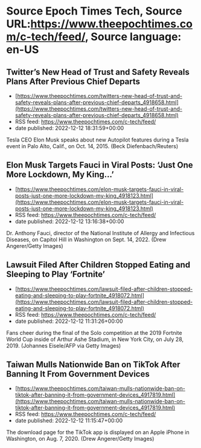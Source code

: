 # Source Epoch Times Tech, Source URL:https://www.theepochtimes.com/c-tech/feed/, Source language: en-US

## Twitter’s New Head of Trust and Safety Reveals Plans After Previous Chief Departs
 - [https://www.theepochtimes.com/twitters-new-head-of-trust-and-safety-reveals-plans-after-previous-chief-departs_4918658.html](https://www.theepochtimes.com/twitters-new-head-of-trust-and-safety-reveals-plans-after-previous-chief-departs_4918658.html)
 - RSS feed: https://www.theepochtimes.com/c-tech/feed/
 - date published: 2022-12-12 18:31:59+00:00

Tesla CEO Elon Musk speaks about new Autopilot features during a Tesla event in Palo Alto, Calif., on Oct. 14, 2015. (Beck Diefenbach/Reuters)

## Elon Musk Targets Fauci in Viral Posts: ‘Just One More Lockdown, My King…’
 - [https://www.theepochtimes.com/elon-musk-targets-fauci-in-viral-posts-just-one-more-lockdown-my-king_4918123.html](https://www.theepochtimes.com/elon-musk-targets-fauci-in-viral-posts-just-one-more-lockdown-my-king_4918123.html)
 - RSS feed: https://www.theepochtimes.com/c-tech/feed/
 - date published: 2022-12-12 13:16:38+00:00

Dr. Anthony Fauci, director of the National Institute of Allergy and Infectious Diseases, on Capitol Hill in Washington on Sept. 14, 2022. (Drew Angerer/Getty Images)

## Lawsuit Filed After Children Stopped Eating and Sleeping to Play ‘Fortnite’
 - [https://www.theepochtimes.com/lawsuit-filed-after-children-stopped-eating-and-sleeping-to-play-fortnite_4918072.html](https://www.theepochtimes.com/lawsuit-filed-after-children-stopped-eating-and-sleeping-to-play-fortnite_4918072.html)
 - RSS feed: https://www.theepochtimes.com/c-tech/feed/
 - date published: 2022-12-12 11:31:26+00:00

Fans cheer during the final of the Solo competition at the 2019 Fortnite World Cup inside of Arthur Ashe Stadium, in New York City, on July 28, 2019. (Johannes Eisele/AFP via Getty Images)

## Taiwan Mulls Nationwide Ban on TikTok After Banning It From Government Devices
 - [https://www.theepochtimes.com/taiwan-mulls-nationwide-ban-on-tiktok-after-banning-it-from-government-devices_4917819.html](https://www.theepochtimes.com/taiwan-mulls-nationwide-ban-on-tiktok-after-banning-it-from-government-devices_4917819.html)
 - RSS feed: https://www.theepochtimes.com/c-tech/feed/
 - date published: 2022-12-12 11:15:47+00:00

The download page for the TikTok app is displayed on an Apple iPhone in Washington, on Aug. 7, 2020. (Drew Angerer/Getty Images)
